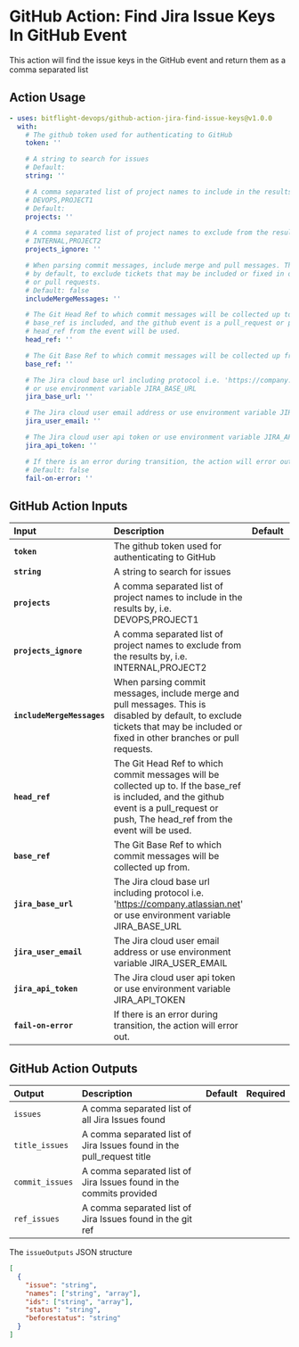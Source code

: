 <!-- start title -->

# GitHub Action: Find Jira Issue Keys In GitHub Event

<!-- end title -->
<!-- start description -->

This action will find the issue keys in the GitHub event and return them as a comma separated list

<!-- end description -->

## Action Usage

<!-- start usage -->

```yaml
- uses: bitflight-devops/github-action-jira-find-issue-keys@v1.0.0
  with:
    # The github token used for authenticating to GitHub
    token: ''

    # A string to search for issues
    # Default:
    string: ''

    # A comma separated list of project names to include in the results by, i.e.
    # DEVOPS,PROJECT1
    # Default:
    projects: ''

    # A comma separated list of project names to exclude from the results by, i.e.
    # INTERNAL,PROJECT2
    projects_ignore: ''

    # When parsing commit messages, include merge and pull messages. This is disabled
    # by default, to exclude tickets that may be included or fixed in other branches
    # or pull requests.
    # Default: false
    includeMergeMessages: ''

    # The Git Head Ref to which commit messages will be collected up to. If the
    # base_ref is included, and the github event is a pull_request or push, The
    # head_ref from the event will be used.
    head_ref: ''

    # The Git Base Ref to which commit messages will be collected up from.
    base_ref: ''

    # The Jira cloud base url including protocol i.e. 'https://company.atlassian.net'
    # or use environment variable JIRA_BASE_URL
    jira_base_url: ''

    # The Jira cloud user email address or use environment variable JIRA_USER_EMAIL
    jira_user_email: ''

    # The Jira cloud user api token or use environment variable JIRA_API_TOKEN
    jira_api_token: ''

    # If there is an error during transition, the action will error out.
    # Default: false
    fail-on-error: ''
```

<!-- end usage -->

## GitHub Action Inputs

<!-- start inputs -->

| **Input**                  | **Description**                                                                                                                                                                           | **Default** | **Required** |
| :------------------------- | :---------------------------------------------------------------------------------------------------------------------------------------------------------------------------------------- | :---------: | :----------: |
| **`token`**                | The github token used for authenticating to GitHub                                                                                                                                        |             |   **true**   |
| **`string`**               | A string to search for issues                                                                                                                                                             |             |  **false**   |
| **`projects`**             | A comma separated list of project names to include in the results by, i.e. DEVOPS,PROJECT1                                                                                                |             |  **false**   |
| **`projects_ignore`**      | A comma separated list of project names to exclude from the results by, i.e. INTERNAL,PROJECT2                                                                                            |             |  **false**   |
| **`includeMergeMessages`** | When parsing commit messages, include merge and pull messages. This is disabled by default, to exclude tickets that may be included or fixed in other branches or pull requests.          |             |  **false**   |
| **`head_ref`**             | The Git Head Ref to which commit messages will be collected up to. If the base_ref is included, and the github event is a pull_request or push, The head_ref from the event will be used. |             |  **false**   |
| **`base_ref`**             | The Git Base Ref to which commit messages will be collected up from.                                                                                                                      |             |  **false**   |
| **`jira_base_url`**        | The Jira cloud base url including protocol i.e. 'https://company.atlassian.net' or use environment variable JIRA_BASE_URL                                                                 |             |  **false**   |
| **`jira_user_email`**      | The Jira cloud user email address or use environment variable JIRA_USER_EMAIL                                                                                                             |             |  **false**   |
| **`jira_api_token`**       | The Jira cloud user api token or use environment variable JIRA_API_TOKEN                                                                                                                  |             |  **false**   |
| **`fail-on-error`**        | If there is an error during transition, the action will error out.                                                                                                                        |             |  **false**   |

<!-- end inputs -->

## GitHub Action Outputs

<!-- start outputs -->

| **Output**      | **Description**                                                       | **Default** | **Required** |
| :-------------- | :-------------------------------------------------------------------- | ----------- | ------------ |
| `issues`        | A comma separated list of all Jira Issues found                       |             |              |
| `title_issues`  | A comma separated list of Jira Issues found in the pull_request title |             |              |
| `commit_issues` | A comma separated list of Jira Issues found in the commits provided   |             |              |
| `ref_issues`    | A comma separated list of Jira Issues found in the git ref            |             |              |

<!-- end outputs -->

The `issueOutputs` JSON structure

```json
[
  {
    "issue": "string",
    "names": ["string", "array"],
    "ids": ["string", "array"],
    "status": "string",
    "beforestatus": "string"
  }
]
```
